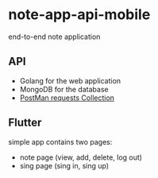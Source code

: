 # note-app-api-mobile
end-to-end note application
## API
- Golang for the web application 
- MongoDB for the database
- [PostMan requests Collection](https://github.com/Kareem21227gg/note-app-api-mobile/blob/master/go-note-app.postman_collection.json)
## Flutter
simple app contains two pages:
- note page (view, add, delete, log out)
- sing page (sing in, sing up)


